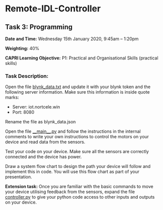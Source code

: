 # Remote-IDL-Controller

## Task 3: Programming

**Date and Time:** Wednesday 15th January 2020, 9:45am – 1:20pm

**Weighting:** 40%

**CAPRI Learning Objective:** P1: Practical and Organisational Skills (practical skills)

### Task Description:

Open the file [blynk_data.txt](blynk_data.txt) and update it with your blynk token and the following server information. Make sure this information is inside quote marks:
 - Server: iot.nortcele.win
 - Port: 8080

Rename the file as blynk_data.json 

Open the file [\_\_main\_\_.py](__main__.py) and follow the instructions in the internal comments to write your own instructions to control the motors on your device and read data from the sensors.

Test your code on your device. Make sure all the sensors are correctly connected and the device has power.

Draw a system flow chart to design the path your device will follow and implement this in code. You will use this flow chart as part of your presentation.

**Extension task:** Once you are familiar with the basic commands to move your device utilising feedback from the sensors, expand the file [controller.py](idl_controller/controller.py) to give your python code access to other inputs and outputs on your device.
